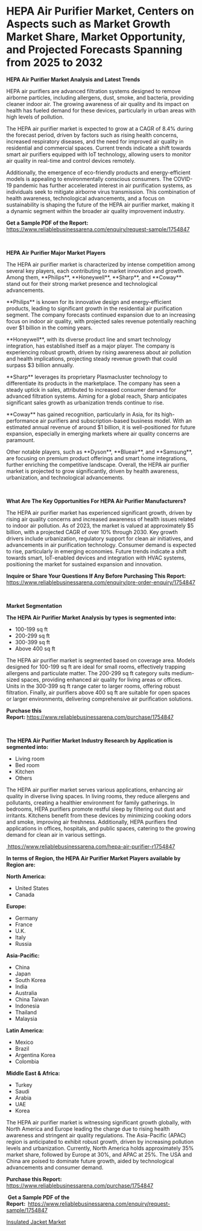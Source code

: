 <p><h1>HEPA Air Purifier Market, Centers on Aspects such as Market Growth Market Share, Market Opportunity, and Projected Forecasts Spanning from 2025 to 2032</h1></p><p><strong>HEPA Air Purifier Market Analysis and Latest Trends</strong></p>
<p><p>HEPA air purifiers are advanced filtration systems designed to remove airborne particles, including allergens, dust, smoke, and bacteria, providing cleaner indoor air. The growing awareness of air quality and its impact on health has fueled demand for these devices, particularly in urban areas with high levels of pollution.</p><p>The HEPA air purifier market is expected to grow at a CAGR of 8.4% during the forecast period, driven by factors such as rising health concerns, increased respiratory diseases, and the need for improved air quality in residential and commercial spaces. Current trends indicate a shift towards smart air purifiers equipped with IoT technology, allowing users to monitor air quality in real-time and control devices remotely. </p><p>Additionally, the emergence of eco-friendly products and energy-efficient models is appealing to environmentally conscious consumers. The COVID-19 pandemic has further accelerated interest in air purification systems, as individuals seek to mitigate airborne virus transmission. This combination of health awareness, technological advancements, and a focus on sustainability is shaping the future of the HEPA air purifier market, making it a dynamic segment within the broader air quality improvement industry.</p></p>
<p><strong>Get a Sample PDF of the Report:&nbsp;</strong> <a href="https://www.reliablebusinessarena.com/enquiry/request-sample/1754847?utm_campaign=2988&utm_medium=2&utm_source=Github&utm_content=ia&utm_term=04042025&utm_id=hepa-air-purifier">https://www.reliablebusinessarena.com/enquiry/request-sample/1754847</a></p>
<p>&nbsp;</p>
<p><strong>HEPA Air Purifier Major Market Players</strong></p>
<p><p>The HEPA air purifier market is characterized by intense competition among several key players, each contributing to market innovation and growth. Among them, **Philips**, **Honeywell**, **Sharp**, and **Coway** stand out for their strong market presence and technological advancements.</p><p>**Philips** is known for its innovative design and energy-efficient products, leading to significant growth in the residential air purification segment. The company forecasts continued expansion due to an increasing focus on indoor air quality, with projected sales revenue potentially reaching over $1 billion in the coming years.</p><p>**Honeywell**, with its diverse product line and smart technology integration, has established itself as a major player. The company is experiencing robust growth, driven by rising awareness about air pollution and health implications, projecting steady revenue growth that could surpass $3 billion annually.</p><p>**Sharp** leverages its proprietary Plasmacluster technology to differentiate its products in the marketplace. The company has seen a steady uptick in sales, attributed to increased consumer demand for advanced filtration systems. Aiming for a global reach, Sharp anticipates significant sales growth as urbanization trends continue to rise.</p><p>**Coway** has gained recognition, particularly in Asia, for its high-performance air purifiers and subscription-based business model. With an estimated annual revenue of around $1 billion, it is well-positioned for future expansion, especially in emerging markets where air quality concerns are paramount.</p><p>Other notable players, such as **Dyson**, **Blueair**, and **Samsung**, are focusing on premium product offerings and smart home integrations, further enriching the competitive landscape. Overall, the HEPA air purifier market is projected to grow significantly, driven by health awareness, urbanization, and technological advancements.</p></p>
<p>&nbsp;</p>
<p><strong>What Are The Key Opportunities For HEPA Air Purifier Manufacturers?</strong></p>
<p><p>The HEPA air purifier market has experienced significant growth, driven by rising air quality concerns and increased awareness of health issues related to indoor air pollution. As of 2023, the market is valued at approximately $5 billion, with a projected CAGR of over 10% through 2030. Key growth drivers include urbanization, regulatory support for clean air initiatives, and advancements in air purification technology. Consumer demand is expected to rise, particularly in emerging economies. Future trends indicate a shift towards smart, IoT-enabled devices and integration with HVAC systems, positioning the market for sustained expansion and innovation.</p></p>
<p><strong>Inquire or Share Your Questions If Any Before Purchasing This Report:</strong> <a href="https://www.reliablebusinessarena.com/enquiry/pre-order-enquiry/1754847?utm_campaign=2988&utm_medium=2&utm_source=Github&utm_content=ia&utm_term=04042025&utm_id=hepa-air-purifier">https://www.reliablebusinessarena.com/enquiry/pre-order-enquiry/1754847</a></p>
<p>&nbsp;</p>
<p><strong>Market Segmentation</strong></p>
<p><strong>The HEPA Air Purifier Market Analysis by types is segmented into:</strong></p>
<p><ul><li>100-199 sq ft</li><li>200-299 sq ft</li><li>300-399 sq ft</li><li>Above 400 sq ft</li></ul></p>
<p><p>The HEPA air purifier market is segmented based on coverage area. Models designed for 100-199 sq ft are ideal for small rooms, effectively trapping allergens and particulate matter. The 200-299 sq ft category suits medium-sized spaces, providing enhanced air quality for living areas or offices. Units in the 300-399 sq ft range cater to larger rooms, offering robust filtration. Finally, air purifiers above 400 sq ft are suitable for open spaces or larger environments, delivering comprehensive air purification solutions.</p></p>
<p><strong>Purchase this Report:&nbsp;</strong><a href="https://www.reliablebusinessarena.com/purchase/1754847?utm_campaign=2988&utm_medium=2&utm_source=Github&utm_content=ia&utm_term=04042025&utm_id=hepa-air-purifier">https://www.reliablebusinessarena.com/purchase/1754847</a></p>
<p>&nbsp;</p>
<p><strong>The HEPA Air Purifier Market Industry Research by Application is segmented into:</strong></p>
<p><ul><li>Living room</li><li>Bed room</li><li>Kitchen</li><li>Others</li></ul></p>
<p><p>The HEPA air purifier market serves various applications, enhancing air quality in diverse living spaces. In living rooms, they reduce allergens and pollutants, creating a healthier environment for family gatherings. In bedrooms, HEPA purifiers promote restful sleep by filtering out dust and irritants. Kitchens benefit from these devices by minimizing cooking odors and smoke, improving air freshness. Additionally, HEPA purifiers find applications in offices, hospitals, and public spaces, catering to the growing demand for clean air in various settings.</p></p>
<p><a href="https://www.reliablebusinessarena.com/hepa-air-purifier-r1754847?utm_campaign=2988&utm_medium=2&utm_source=Github&utm_content=ia&utm_term=04042025&utm_id=hepa-air-purifier">&nbsp;https://www.reliablebusinessarena.com/hepa-air-purifier-r1754847</a></p>
<p><strong>In terms of Region, the HEPA Air Purifier Market Players available by Region are:</strong></p>
<p>
    <p> <strong> North America: </strong>
        <ul>
            <li>United States</li>
            <li>Canada</li>
        </ul>
        </p> 
    <p> <strong> Europe: </strong>
        <ul>
            <li>Germany</li>
            <li>France</li>
            <li>U.K.</li>
            <li>Italy</li>
            <li>Russia</li>
        </ul>
        </p> 
    <p> <strong> Asia-Pacific: </strong>
        <ul>
            <li>China</li>
            <li>Japan</li>
            <li>South Korea</li>
            <li>India</li>
            <li>Australia</li>
            <li>China Taiwan</li>
            <li>Indonesia</li>
            <li>Thailand</li>
            <li>Malaysia</li>
        </ul>
        </p> 
    <p> <strong> Latin America: </strong>
        <ul>
            <li>Mexico</li>
            <li>Brazil</li>
            <li>Argentina Korea</li>
            <li>Colombia</li>
        </ul>
        </p> 
    <p> <strong> Middle East & Africa: </strong>
        <ul>
            <li>Turkey</li>
            <li>Saudi</li>
            <li>Arabia</li>
            <li>UAE</li>
            <li>Korea</li>
        </ul>
    </p>
    </p>
<p><p>The HEPA air purifier market is witnessing significant growth globally, with North America and Europe leading the charge due to rising health awareness and stringent air quality regulations. The Asia-Pacific (APAC) region is anticipated to exhibit robust growth, driven by increasing pollution levels and urbanization. Currently, North America holds approximately 35% market share, followed by Europe at 30%, and APAC at 25%. The USA and China are poised to dominate future growth, aided by technological advancements and consumer demand.</p></p>
<p><strong>Purchase this Report: </strong><a href="https://www.reliablebusinessarena.com/purchase/1754847?utm_campaign=2988&utm_medium=2&utm_source=Github&utm_content=ia&utm_term=04042025&utm_id=hepa-air-purifier">https://www.reliablebusinessarena.com/purchase/1754847</a></p>
<p>&nbsp;<strong>Get a Sample PDF of the Report:&nbsp;&nbsp;</strong><a href="https://www.reliablebusinessarena.com/enquiry/request-sample/1754847?utm_campaign=2988&utm_medium=2&utm_source=Github&utm_content=ia&utm_term=04042025&utm_id=hepa-air-purifier">https://www.reliablebusinessarena.com/enquiry/request-sample/1754847</a></p>
<p><strong></strong></p>
<p><p><a href="https://github.com/pidlisseas/Market-Research-Report-List-1/blob/main/insulated-jacket-market.md?utm_campaign=2988&utm_medium=2&utm_source=Github&utm_content=ia&utm_term=04042025&utm_id=hepa-air-purifier">Insulated Jacket Market</a></p></p>
